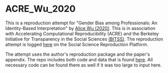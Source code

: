 # ACRE_Wu_2020

This is a reproduction attempt for "Gender Bias among Professionals: An Identity-Based Interpretation" by [Alice Wu (2020)](https://direct.mit.edu/rest/article/102/5/867/96767/Gender-Bias-among-Professionals-An-Identity-Based). This is in association with Accelerating Computational Reproducibility (ACRE) and the Berkeley Initiative for Transparency in the Social Sciences [(BITSS)](https://www.bitss.org/). The reproduction attempt is logged [here](https://www.bitss.org/) on the Social Science Reproduction Platform.

The attempt uses the author's reproduction package and the paper's appendix. The repo includes both code and data that is found [here](https://dataverse.harvard.edu/dataset.xhtml?persistentId=doi:10.7910/DVN/BLEBHI). All necessary code can be found there as well if it was too large to input here. 
